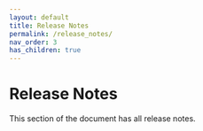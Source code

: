 ```yaml
---
layout: default
title: Release Notes
permalink: /release_notes/
nav_order: 3
has_children: true
---
```


# Release Notes
This section of the document has all release notes.
